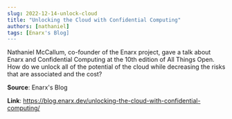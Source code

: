 ```yaml
---
slug: 2022-12-14-unlock-cloud
title: "Unlocking the Cloud with Confidential Computing"
authors: [nathaniel]
tags: [Enarx's Blog]
---
```

Nathaniel McCallum, co-founder of the Enarx project, gave a talk about Enarx and Confidential Computing at the 10th edition of All Things Open. How do we unlock all of the potential of the cloud while decreasing the risks that are associated and the cost?

**Source**: Enarx's Blog

**Link**: https://blog.enarx.dev/unlocking-the-cloud-with-confidential-computing/